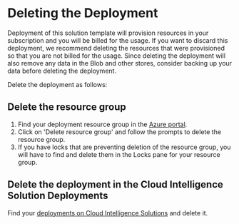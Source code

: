 # Deleting the Deployment

Deployment of this solution template will provision resources in your subscription and you will be billed for the usage. If you want to discard this deployment, we recommend deleting the resources that were provisioned so that you are not billed for the usage. Since deleting the deployment will also remove any data in the Blob and other stores, consider backing up your data before deleting the deployment.

Delete the deployment as follows:

## Delete the resource group
1. Find your deployment resource group in the [Azure portal](https://portal.azure.com).
2. Click on 'Delete resource group' and follow the prompts to delete the resource group.
3. If you have locks that are preventing deletion of the resource group, you will have to find and delete them in the Locks pane for your resource group.

## Delete the deployment in the Cloud Intelligence Solution Deployments
Find your [deployments on Cloud Intelligence Solutions](https://quickstart.azure.ai/Deployments/) and delete it.